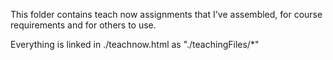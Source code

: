 This folder contains teach now assignments that I've assembled, for course requirements and for others to use. 

Everything is linked in ./teachnow.html as "./teachingFiles/*"
